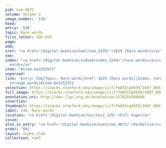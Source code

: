 ```yaml
---
pid: num_0672
volume: Volume 2
image_number: '136'
head:
entry: '536'
topic: Rare words
first_letter: 526-550
page:
add:
xref: "<a href='/digital-beehive/num7/num_2470/'>1629 [Rare words]</a>"
see:
index: "<a href='/digital-beehive/index4/index_3244/'>rare words</a>|<a href='/digital-beehive/index5/index_4608/'>strange
  words</a>"
item: "#item-be22525f2"
unparsed:
line: 'Entry: 536|Topic: Rare words|Xref: 1629 [Rare words]|Index: rare words|Index:
  strange words|#item-be22525f2'
selection: https://stacks.stanford.edu/image/iiif/fm855tg5659/1607_0603/823,2825,2903,395/full/0/default.jpg
full_image: https://stacks.stanford.edu/image/iiif/fm855tg5659/1607_0603/full/full/0/default.jpg
annotation_uri: http://dev.llgc.org.uk/annotation/1576254104948
insertion:
thumbnail: https://stacks.stanford.edu/image/iiif/fm855tg5659/1607_0603/823,2825,600,180/250,/0/default.jpg
label: 536. Rare words
location: "<a href='/digital-beehive/toc/toc2_126/'>Full Page</a>"
issue:
also_in_entry: "<a href='/digital-beehive/num3/num_0673/'>Verbal</a>|<a href='/digital-beehive/num3/num_0674/'>Verbatim</a>"
order: '041'
layout: alpha_item
collection: num3
---
```

